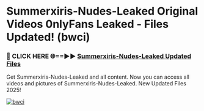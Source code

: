 # Summerxiris-Nudes-Leaked Original Videos 0nlyFans Leaked - Files Updated! (bwci)

<h3>🔴 CLICK HERE 🌐==►► <a href="https://tinyurl.com/5h6xmrr3" rel="nofollow">Summerxiris-Nudes-Leaked Updated Files</a></h3>

Get Summerxiris-Nudes-Leaked and all content. Now you can access all videos and pictures of Summerxiris-Nudes-Leaked. New Updated Files 2025!

[![bwci](https://i.imgur.com/KVD873Z.gif)](https://tinyurl.com/5h6xmrr3)
